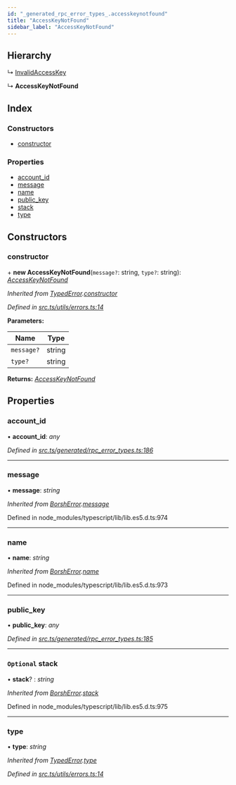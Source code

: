 ```yaml
---
id: "_generated_rpc_error_types_.accesskeynotfound"
title: "AccessKeyNotFound"
sidebar_label: "AccessKeyNotFound"
---
```


## Hierarchy

  ↳ [InvalidAccessKey](_generated_rpc_error_types_.invalidaccesskey.md)

  ↳ **AccessKeyNotFound**

## Index

### Constructors

* [constructor](_generated_rpc_error_types_.accesskeynotfound.md#constructor)

### Properties

* [account_id](_generated_rpc_error_types_.accesskeynotfound.md#account_id)
* [message](_generated_rpc_error_types_.accesskeynotfound.md#message)
* [name](_generated_rpc_error_types_.accesskeynotfound.md#name)
* [public_key](_generated_rpc_error_types_.accesskeynotfound.md#public_key)
* [stack](_generated_rpc_error_types_.accesskeynotfound.md#optional-stack)
* [type](_generated_rpc_error_types_.accesskeynotfound.md#type)

## Constructors

###  constructor

\+ **new AccessKeyNotFound**(`message?`: string, `type?`: string): *[AccessKeyNotFound](_generated_rpc_error_types_.accesskeynotfound.md)*

*Inherited from [TypedError](_utils_errors_.typederror.md).[constructor](_utils_errors_.typederror.md#constructor)*

*Defined in [src.ts/utils/errors.ts:14](https://github.com/nearprotocol/nearlib/blob/bf1ce09/src.ts/utils/errors.ts#L14)*

**Parameters:**

Name | Type |
------ | ------ |
`message?` | string |
`type?` | string |

**Returns:** *[AccessKeyNotFound](_generated_rpc_error_types_.accesskeynotfound.md)*

## Properties

###  account_id

• **account_id**: *any*

*Defined in [src.ts/generated/rpc_error_types.ts:186](https://github.com/nearprotocol/nearlib/blob/bf1ce09/src.ts/generated/rpc_error_types.ts#L186)*

___

###  message

• **message**: *string*

*Inherited from [BorshError](_utils_serialize_.borsherror.md).[message](_utils_serialize_.borsherror.md#message)*

Defined in node_modules/typescript/lib/lib.es5.d.ts:974

___

###  name

• **name**: *string*

*Inherited from [BorshError](_utils_serialize_.borsherror.md).[name](_utils_serialize_.borsherror.md#name)*

Defined in node_modules/typescript/lib/lib.es5.d.ts:973

___

###  public_key

• **public_key**: *any*

*Defined in [src.ts/generated/rpc_error_types.ts:185](https://github.com/nearprotocol/nearlib/blob/bf1ce09/src.ts/generated/rpc_error_types.ts#L185)*

___

### `Optional` stack

• **stack**? : *string*

*Inherited from [BorshError](_utils_serialize_.borsherror.md).[stack](_utils_serialize_.borsherror.md#optional-stack)*

Defined in node_modules/typescript/lib/lib.es5.d.ts:975

___

###  type

• **type**: *string*

*Inherited from [TypedError](_utils_errors_.typederror.md).[type](_utils_errors_.typederror.md#type)*

*Defined in [src.ts/utils/errors.ts:14](https://github.com/nearprotocol/nearlib/blob/bf1ce09/src.ts/utils/errors.ts#L14)*
